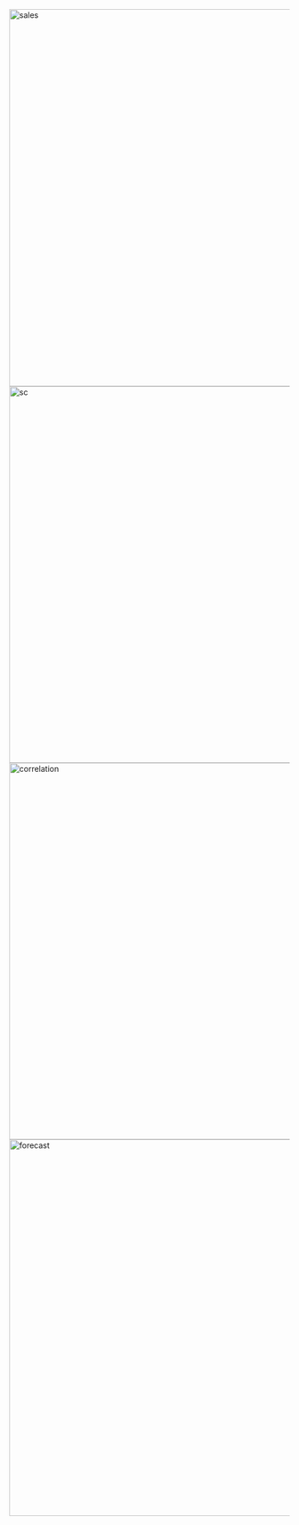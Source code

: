 <img width="677" alt="sales" src="https://github.com/user-attachments/assets/794c7be2-6775-44fa-9607-0a66c60efcdf" />
<img width="676" alt="sc" src="https://github.com/user-attachments/assets/aae858c1-b457-422e-97bc-0e5e775dbc73" />
<img width="676" alt="correlation" src="https://github.com/user-attachments/assets/53957574-f9c1-45f2-8208-b4fea6b182c4" />
<img width="676" alt="forecast" src="https://github.com/user-attachments/assets/57121d17-cd92-4e30-8a02-db0f6464e001" />
